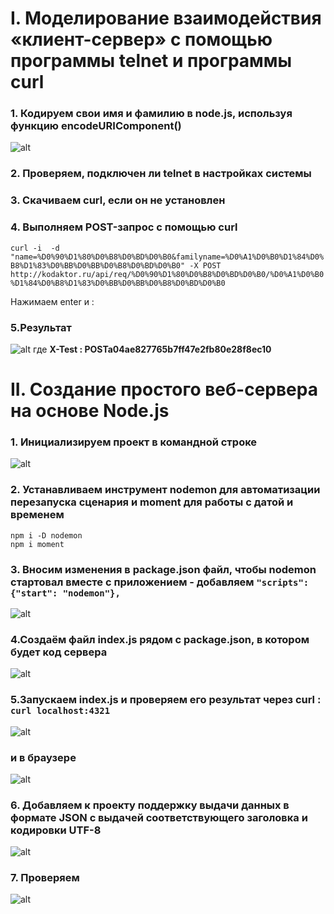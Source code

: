 # I. Моделирование взаимодействия «клиент-сервер» с помощью программы telnet и программы curl
### 1. Кодируем свои имя и фамилию в node.js, используя функцию encodeURIComponent()
![alt](https://pp.userapi.com/c844722/v844722160/893e9/Mez2whLxRd0.jpg)
### 2. Проверяем, подключен ли telnet в настройках системы
### 3. Скачиваем curl, если он не установлен
### 4. Выполняем POST-запрос с помощью curl

`curl -i  -d "name=%D0%90%D1%80%D0%B8%D0%BD%D0%B0&familyname=%D0%A1%D0%B0%D1%84%D0%B8%D1%83%D0%BB%D0%BB%D0%B8%D0%BD%D0%B0" -X POST http://kodaktor.ru/api/req/%D0%90%D1%80%D0%B8%D0%BD%D0%B0/%D0%A1%D0%B0%D1%84%D0%B8%D1%83%D0%BB%D0%BB%D0%B8%D0%BD%D0%B0`
  
Нажимаем enter и :
### 5.Результат
![alt](https://pp.userapi.com/c845417/v845417550/872d0/UP2oj3kYSD8.jpg)
где __X-Test : POSTa04ae827765b7ff47e2fb80e28f8ec10__  

# II. Создание простого веб-сервера на основе Node.js
### 1. Инициализируем проект в командной строке
![alt](https://pp.userapi.com/c845417/v845417550/87561/4hESW4ymRv0.jpg)
### 2. Устанавливаем инструмент nodemon для автоматизации перезапуска сценария и moment для работы с датой и временем  
`npm i -D nodemon`  
`npm i moment`  
### 3. Вносим изменения в package.json файл, чтобы nodemon стартовал вместе с приложением - добавляем `"scripts": {"start": "nodemon"},`  
![alt](https://pp.userapi.com/c845324/v845324413/8bd17/-UMvl2JvpuU.jpg)
### 4.Создаём файл index.js рядом с package.json, в котором будет код сервера
![alt](https://pp.userapi.com/c845324/v845324586/89d85/lPDRzY5xVJQ.jpg)
### 5.Запускаем index.js и проверяем его результат через curl : `curl localhost:4321` 
![alt](https://pp.userapi.com/c845417/v845417963/87138/5wvfdUQcT-Q.jpg)
### и в браузере 
![alt](https://pp.userapi.com/c845417/v845417963/8713f/WKrVyP9E3UU.jpg)
### 6. Добавляем к проекту поддержку выдачи данных в формате JSON с выдачей соответствующего заголовка и кодировки UTF-8
![alt](https://pp.userapi.com/c845417/v845417963/87172/S5UlKcClhOE.jpg)
### 7. Проверяем
![alt](https://pp.userapi.com/c845417/v845417963/87180/BFvDPxzvj6w.jpg)
